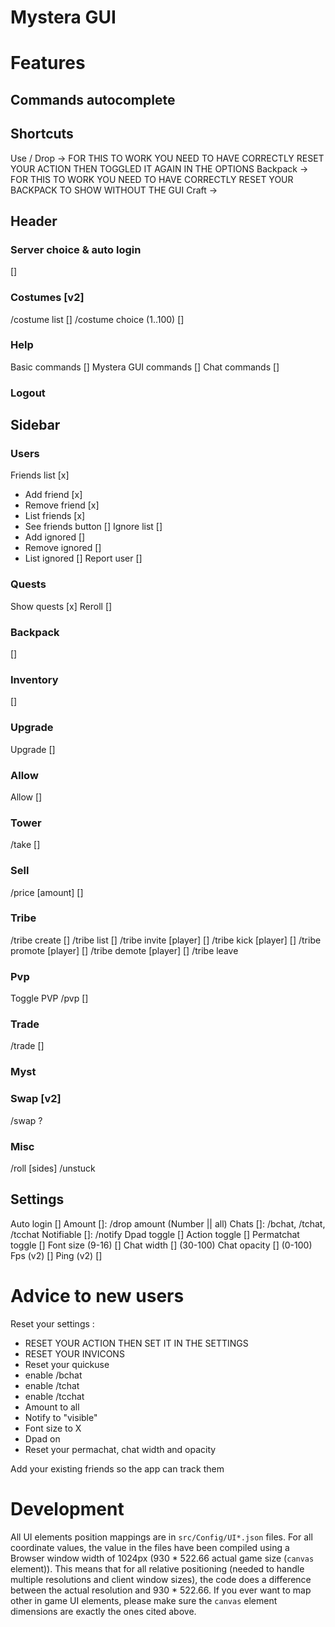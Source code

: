# Mystera GUI 

# Features

## Commands autocomplete

## Shortcuts

Use / Drop -> FOR THIS TO WORK YOU NEED TO HAVE CORRECTLY RESET YOUR ACTION THEN TOGGLED IT AGAIN IN THE OPTIONS
Backpack -> FOR THIS TO WORK YOU NEED TO HAVE CORRECTLY RESET YOUR BACKPACK TO SHOW WITHOUT THE GUI
Craft -> 

## Header

### Server choice & auto login

[]

### Costumes [v2]

/costume list []
/costume choice (1..100) []

### Help

Basic commands []
Mystera GUI commands []
Chat commands []

### Logout

## Sidebar

### Users

Friends list [x]
  - Add friend [x]
  - Remove friend [x] 
  - List friends [x]
  - See friends button []
Ignore list []
  - Add ignored []
  - Remove ignored []
  - List ignored []
Report user []

### Quests

Show quests [x]
Reroll []

### Backpack

[]

### Inventory

[]

### Upgrade

Upgrade []

### Allow

Allow []

### Tower

/take []

### Sell

/price [amount] []

### Tribe

/tribe create []
/tribe list []
/tribe invite [player] []
/tribe kick [player] []
/tribe promote [player] []
/tribe demote [player] []
/tribe leave

### Pvp

Toggle PVP /pvp []

### Trade

/trade []

### Myst


### Swap [v2]

/swap ?

### Misc

/roll [sides]
/unstuck 


## Settings

Auto login []
Amount []: /drop amount (Number || all)
Chats []: /bchat, /tchat, /tcchat
Notifiable []: /notify
Dpad toggle []
Action toggle []
Permatchat toggle []
Font size (9-16) []
Chat width [] (30-100)
Chat opacity [] (0-100)
Fps (v2) []
Ping (v2) []

# Advice to new users

Reset your settings :
- RESET YOUR ACTION THEN SET IT IN THE SETTINGS
- RESET YOUR INVICONS
- Reset your quickuse
- enable /bchat
- enable /tchat
- enable /tcchat
- Amount to all
- Notify to "visible"
- Font size to X
- Dpad on
- Reset your permachat, chat width and opacity

Add your existing friends so the app can track them

# Development

All UI elements position mappings are in `src/Config/UI*.json` files.
For all coordinate values, the value in the files have been compiled using a Browser window width of 1024px (930 * 522.66 actual game size (`canvas` element)).
This means that for all relative positioning (needed to handle multiple resolutions and client window sizes), the code does a difference between the actual resolution and 930 * 522.66.
If you ever want to map other in game UI elements, please make sure the `canvas` element dimensions are exactly the ones cited above.